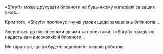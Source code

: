 «Shryft» може друкувати блокноти на будь-якому матеріалі за ваших умов...

Крім того, «Shryft» пропонує гнучкі умови щодо замовлень блокнотів...

Зверніться до нас зі своїми ідеями та проектами, і «Shryft»
з радістю надасть вам високоякісні блокноти...

Ми гарантує, що ви будете задоволені нашою роботою.
